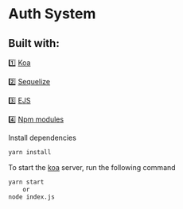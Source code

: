 Auth System
====================

## Built with:

:one: [Koa](https://koajs.com)

:two: [Sequelize](http://sequelize.org/)

:three: [EJS](https://ejs.co/)

:four: [Npm modules](https://www.npmjs.com/)


Install dependencies

````bash
yarn install
````

To start the [koa](https://koajs.com/) server, run the following command

````bash
yarn start
    or
node index.js
````